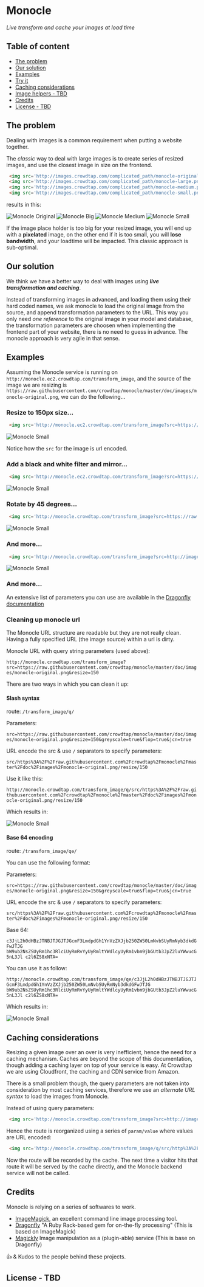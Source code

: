 Monocle
=======

_Live transform and cache your images at load time_

## Table of content

- [The problem](#the-problem)
- [Our solution](#our-solution)
- [Examples](#examples)
- [Try it](#try-it)
- [Caching considerations](#caching-considerations)
- [Image helpers - TBD](#image-helpers)
- [Credits](#credits)
- [License - TBD](#license)

## The problem

Dealing with images is a common requirement when putting a website together.

The _classic_ way to deal with large images is to create series of resized
images, and use the closest image in size on the frontend.

```html
 <img src='http://images.crowdtap.com/complicated_path/monocle-original.png'/>
 <img src='http://images.crowdtap.com/complicated_path/monocle-large.png'/>
 <img src='http://images.crowdtap.com/complicated_path/monocle-medium.png'/>
 <img src='http://images.crowdtap.com/complicated_path/monocle-small.png'/>
```

results in this:

![Monocle Original](doc/images/monocle-original.png)
![Monocle Big](doc/images/monocle-large.png)
![Monocle Medium](doc/images/monocle-medium.png)
![Monocle Small](doc/images/monocle-small.png)

If the image place holder is too big for your resized image, you will end up
with a **pixelated** image, on the other end if it is too small, you will
**lose bandwidth**, and your loadtime will be impacted. This classic approach
is sub-optimal.

## Our solution

We think we have a better way to deal with images using _**live transformation and caching**_.

Instead of transforming images in advanced, and loading them using their hard coded names,
we ask monocle to load the original image from the source, and append
transformation parameters to the URL. This way you only need *one reference* to
the original image in your model and database, the transformation parameters
are choosen when implementing the frontend part of your website, there is no
need to guess in advance. The monocle approach is very agile in that sense.

## Examples

Assuming the Monocle service is running on `http://monocle.ec2.crowdtap.com/transform_image`, and the source of the image we are resizing is `https://raw.githubusercontent.com/crowdtap/monocle/master/doc/images/monocle-original.png`, we can do the following...

### Resize to 150px size...

```html
 <img src='http://monocle.ec2.crowdtap.com/transform_image?src=https://raw.githubusercontent.com/crowdtap/monocle/master/doc/images/monocle-original.png&resize=150'/>
```

![Monocle Small](http://dgj5ep7xp9u24.cloudfront.net/transform_image?src=https://raw.githubusercontent.com/crowdtap/monocle/master/doc/images/monocle-original.png&resize=150)

Notice how the `src` for the image is url encoded.

### Add a black and white filter and mirror...

```html
 <img src='http://monocle.ec2.crowdtap.com/transform_image?src=https://raw.githubusercontent.com/crowdtap/monocle/master/doc/images/monocle-original.png&resize=150&greyscale=true&flop=true'/>
```

![Monocle Small](http://dgj5ep7xp9u24.cloudfront.net/transform_image?src=https://raw.githubusercontent.com/crowdtap/monocle/master/doc/images/monocle-original.png&resize=150&greyscale=true&flop=true)

### Rotate by 45 degrees...

```html
 <img src='http://monocle.crowdtap.com/transform_image?src=https://raw.githubusercontent.com/crowdtap/monocle/master/doc/images/monocle-original.png&resize=150&greyscale=true&flop=true&rotate=45'/>
```

![Monocle Small](http://dgj5ep7xp9u24.cloudfront.net/transform_image?src=https://raw.githubusercontent.com/crowdtap/monocle/master/doc/images/monocle-original.png&resize=150&greyscale=true&flop=true&rotate=45)

### And more...

```html
 <img src='http://monocle.crowdtap.com/transform_image?src=http://images.crowdtap.com/images/monocle-original.png&resize=150&greyscale=true&flop=true&jcn=true'/>
```

![Monocle Small](http://dgj5ep7xp9u24.cloudfront.net/transform_image?src=https://raw.githubusercontent.com/crowdtap/monocle/master/doc/images/monocle-original.png&resize=150&greyscale=true&flop=true&jcn=true)

### And more...

An extensive list of parameters you can use are available in the [Dragonfly documentation](http://markevans.github.io/dragonfly/file.ImageMagick.html)

### Cleaning up monocle url

The Monocle URL structure are readable but they are not really clean. Having a fully specified URL (the image source) within a url is dirty.

Monocle URL with query string parameters (used above):

`http://monocle.crowdtap.com/transform_image?src=https://raw.githubusercontent.com/crowdtap/monocle/master/doc/images/monocle-original.png&resize=150`

There are two ways in which you can clean it up:

#### Slash syntax

route: `/transform_image/q/`

Parameters:

`src=https://raw.githubusercontent.com/crowdtap/monocle/master/doc/images/monocle-original.png&resize=150&greyscale=true&flop=true&jcn=true`

URL encode the src & use `/` separators to specify parameters:

`src/https%3A%2F%2Fraw.githubusercontent.com%2Fcrowdtap%2Fmonocle%2Fmaster%2Fdoc%2Fimages%2Fmonocle-original.png/resize/150`

Use it like this:

`http://monocle.crowdtap.com/transform_image/q/src/https%3A%2F%2Fraw.githubusercontent.com%2Fcrowdtap%2Fmonocle%2Fmaster%2Fdoc%2Fimages%2Fmonocle-original.png/resize/150`

Which results in:

![Monocle Small](http://dgj5ep7xp9u24.cloudfront.net/transform_image/q/src/https%3A%2F%2Fraw.githubusercontent.com%2Fcrowdtap%2Fmonocle%2Fmaster%2Fdoc%2Fimages%2Fmonocle-original.png/resize/150)

#### Base 64 encoding

route: `/transform_image/qe/`

You can use the following format:

Parameters:

`src=https://raw.githubusercontent.com/crowdtap/monocle/master/doc/images/monocle-original.png&resize=150&greyscale=true&flop=true&jcn=true`

URL encode the src & use `/` separators to specify parameters:

`src/https%3A%2F%2Fraw.githubusercontent.com%2Fcrowdtap%2Fmonocle%2Fmaster%2Fdoc%2Fimages%2Fmonocle-original.png/resize/150`

Base 64:

`c3JjL2h0dHBzJTNBJTJGJTJGcmF3LmdpdGh1YnVzZXJjb250ZW50LmNvbSUyRmNyb3dkdGFwJTJG
bW9ub2NsZSUyRm1hc3RlciUyRmRvYyUyRmltYWdlcyUyRm1vbm9jbGUtb3JpZ2luYWwucG5nL3Jl
c2l6ZS8xNTA=`

You can use it as follow:

`http://monocle.crowdtap.com/transform_image/qe/c3JjL2h0dHBzJTNBJTJGJTJGcmF3LmdpdGh1YnVzZXJjb250ZW50LmNvbSUyRmNyb3dkdGFwJTJG
bW9ub2NsZSUyRm1hc3RlciUyRmRvYyUyRmltYWdlcyUyRm1vbm9jbGUtb3JpZ2luYWwucG5nL3Jl
c2l6ZS8xNTA=`

Which results in:

![Monocle Small](http://dgj5ep7xp9u24.cloudfront.net/transform_image/qe/c3JjL2h0dHBzJTNBJTJGJTJGcmF3LmdpdGh1YnVzZXJjb250ZW50LmNvbSUyRmNyb3dkdGFwJTJGbW9ub2NsZSUyRm1hc3RlciUyRmRvYyUyRmltYWdlcyUyRm1vbm9jbGUtb3JpZ2luYWwucG5nL3Jlc2l6ZS8xNTA=)


## Caching considerations

Resizing a given image over an over is very inefficient, hence the need for a
caching mechanism. Caches are beyond the scope of this documentation, though
adding a caching layer on top of your service is easy. At Crowdtap we are using
Cloudfront, the caching and CDN service from Amazon.

There is a small problem though, the query parameters are not taken into
consideration by most caching services, therefore we use an _alternate URL
syntax_ to load the images from Monocle.

Instead of using query parameters:

```html
 <img src='http://monocle.crowdtap.com/transform_image?src=http://images.crowdtap.com/images/monocle-original.png&resize=150'/>
```

Hence the route is reorganized using a series of `param/value` where values are URL encoded:

```html
 <img src='http://monocle.crowdtap.com/transform_image/q/src/http%3A%2F%2Fimages.crowdtap.com%2Fimages%2Fmonocle-original.png/resize/150'/>
```

Now the route will be recorded by the cache. The next time a visitor hits that
route it will be served by the cache directly, and the Monocle backend service
will not be called.

## Credits

Monocle is relying on a series of softwares to work.

- [ImageMagick](http://www.imagemagick.org/script/index.php), an excellent command line image processing tool.
- [Dragonfly](https://github.com/markevans/dragonfly) "A Ruby Rack-based gem for on-the-fly processing" (This is based on ImageMagick)
- [Magickly](http://magickly.jux.com/) Image manipulation as a (plugin-able) service (This is base on Dragonfly)

:+1: & Kudos to the people behind these projects.

## License - TBD
